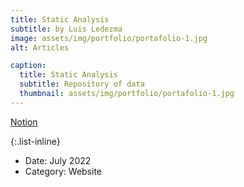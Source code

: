 ```yaml
---
title: Static Analysis
subtitle: by Luis Ledezma
image: assets/img/portfolio/portafolio-1.jpg
alt: Articles

caption:
  title: Static Analysis
  subtitle: Repository of data
  thumbnail: assets/img/portfolio/portafolio-1.jpg
---
```

[Notion](https://majestic-argument-c0a.notion.site/ee2db373f6c745b3b8bcdc98c2e2966c?v=e23014ac5abc47e1a0606cb8630b8a54)

{:.list-inline}
- Date: July 2022 
- Category: Website

